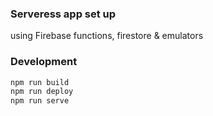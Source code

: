 ### Serveress app set up

using Firebase functions, firestore & emulators

### Development

```sh
npm run build
npm run deploy
npm run serve
```
